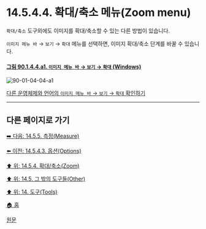 # 14.5.4.4. 확대/축소 메뉴(Zoom menu)

`확대/축소` 도구외에도 이미지를 확대/축소할 수 있는 다른 방법이 있습니다.

`이미지 메뉴 바` → `보기` → `확대` 메뉴를 선택하면, 이미지 확대/축소 단계를 바꿀 수 있습니다.

<a id="90-01-04-04-a1"></a>

#### [그림 90.1.4.4.a1. `이미지 메뉴 바` → `보기` → `확대` (Windows)](./90-01-04-04-zoom.md#90-01-04-04-a1)
![90-01-04-04-a1](https://github.com/wonder13662/gimp/assets/15767104/409fde1c-bc21-4c2f-89fc-d41e4e5bc350)

[다른 운영체제와 언어의 `이미지 메뉴 바` → `보기` → `확대` 확인하기](./90-01-04-04-zoom.md#90-01-04-04-a2)

***

## 다른 페이지로 가기

[➡️ 다음: 14.5.5. 측정(Measure)](./14-05-05-00-measure.md)

[⬅️ 이전: 14.5.4.3. 옵션(Options)](./14-05-04-03-options.md)

[⬆️ 위: 14.5.4. 확대/축소(Zoom)](./14-05-04-00-zoom.md)

[⬆️ 위: 14.5. 그 밖의 도구들(Other)](./14-05-00-other.md)

[⬆️ 위: 14. 도구(Tools)](./14-00-tools.md)

[🏠 홈](./00-home.md)

[원문](https://docs.gimp.org/2.10/ko/gimp-tool-zoom.html#idm16827)